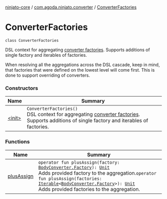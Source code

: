 [ninjato-core](../../index.md) / [com.agoda.ninjato.converter](../index.md) / [ConverterFactories](./index.md)

# ConverterFactories

`class ConverterFactories`

DSL context for aggregating [converter factories](../-body-converter/-factory/index.md).
Supports additions of single factory and iterables of factories.

When resolving all the aggregations across the DSL cascade, keep in mind,
that factories that were defined on the lowest level will come first.
This is done to support overriding of converters.

### Constructors

| Name | Summary |
|---|---|
| [&lt;init&gt;](-init-.md) | `ConverterFactories()`<br>DSL context for aggregating [converter factories](../-body-converter/-factory/index.md). Supports additions of single factory and iterables of factories. |

### Functions

| Name | Summary |
|---|---|
| [plusAssign](plus-assign.md) | `operator fun plusAssign(factory: `[`BodyConverter.Factory`](../-body-converter/-factory/index.md)`): `[`Unit`](https://kotlinlang.org/api/latest/jvm/stdlib/kotlin/-unit/index.html)<br>Adds provided factory to the aggregation.`operator fun plusAssign(factories: `[`Iterable`](https://kotlinlang.org/api/latest/jvm/stdlib/kotlin.collections/-iterable/index.html)`<`[`BodyConverter.Factory`](../-body-converter/-factory/index.md)`>): `[`Unit`](https://kotlinlang.org/api/latest/jvm/stdlib/kotlin/-unit/index.html)<br>Adds provided factories to the aggregation. |
